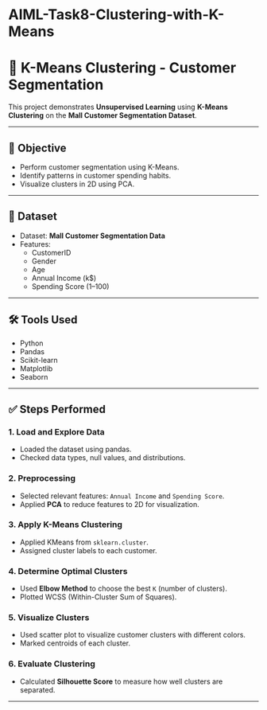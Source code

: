 # AIML-Task8-Clustering-with-K-Means
# 🧠 K-Means Clustering - Customer Segmentation

This project demonstrates **Unsupervised Learning** using **K-Means Clustering** on the **Mall Customer Segmentation Dataset**.

---

## 🎯 Objective

- Perform customer segmentation using K-Means.
- Identify patterns in customer spending habits.
- Visualize clusters in 2D using PCA.

---

## 📁 Dataset

- Dataset: **Mall Customer Segmentation Data**
- Features:
  - CustomerID
  - Gender
  - Age
  - Annual Income (k$)
  - Spending Score (1–100)

---

## 🛠 Tools Used

- Python
- Pandas
- Scikit-learn
- Matplotlib
- Seaborn

---

## ✅ Steps Performed

### 1. Load and Explore Data
- Loaded the dataset using pandas.
- Checked data types, null values, and distributions.

### 2. Preprocessing
- Selected relevant features: `Annual Income` and `Spending Score`.
- Applied **PCA** to reduce features to 2D for visualization.

### 3. Apply K-Means Clustering
- Applied KMeans from `sklearn.cluster`.
- Assigned cluster labels to each customer.

### 4. Determine Optimal Clusters
- Used **Elbow Method** to choose the best `K` (number of clusters).
- Plotted WCSS (Within-Cluster Sum of Squares).

### 5. Visualize Clusters
- Used scatter plot to visualize customer clusters with different colors.
- Marked centroids of each cluster.

### 6. Evaluate Clustering
- Calculated **Silhouette Score** to measure how well clusters are separated.

---
